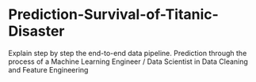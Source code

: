 # Prediction-Survival-of-Titanic-Disaster
Explain step by step the end-to-end data pipeline. Prediction through the process of a Machine Learning Engineer / Data Scientist in Data Cleaning and Feature Engineering
